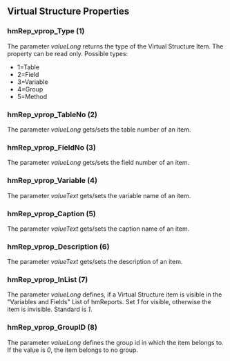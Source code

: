 ## Virtual Structure Properties

### hmRep_vprop_Type (1)
The parameter *valueLong* returns the type of the Virtual Structure Item. The property can be read only.
Possible types:
* 1=Table
* 2=Field
* 3=Variable
* 4=Group
* 5=Method

### hmRep_vprop_TableNo (2)
The parameter *valueLong* gets/sets the table number of an item.

### hmRep_vprop_FieldNo (3)
The parameter *valueLong* gets/sets the field number of an item.

### hmRep_vprop_Variable (4)
The parameter *valueText* gets/sets the variable name of an item.

### hmRep_vprop_Caption (5)
The parameter *valueText* gets/sets the caption name of an item.

### hmRep_vprop_Description (6)
The parameter *valueText* gets/sets the description of an item.

### hmRep_vprop_InList (7)
The parameter *valueLong* defines, if a Virtual Structure item is visible in the "Variables and Fields" List of hmReports. Set *1* for visible, otherwise the item is invisible. Standard is *1*.

### hmRep_vprop_GroupID (8)
The parameter *valueLong* defines the group id in which the item belongs to. If the value is *0*, the item belongs to no group.
